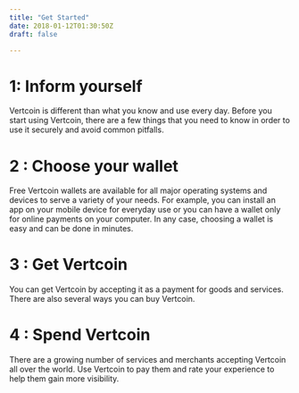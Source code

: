 ```yaml
---
title: "Get Started"
date: 2018-01-12T01:30:50Z
draft: false

---
```


<style>
    .container {
        text-align: center;
        }

</style>

# 1: Inform yourself

Vertcoin is different than what you know and use every day. Before you start using Vertcoin, there are a few things that you need to know in order to use it securely and avoid common pitfalls.


# 2 : Choose your wallet

Free Vertcoin wallets are available for all major operating systems and devices to serve a variety of your needs. For example, you can install an app on your mobile device for everyday use or you can have a wallet only for online payments on your computer. In any case, choosing a wallet is easy and can be done in minutes.


# 3 : Get Vertcoin

You can get Vertcoin by accepting it as a payment for goods and services. There are also several ways you can buy Vertcoin.


# 4 : Spend Vertcoin

There are a growing number of services and merchants accepting Vertcoin all over the world. Use Vertcoin to pay them and rate your experience to help them gain more visibility.